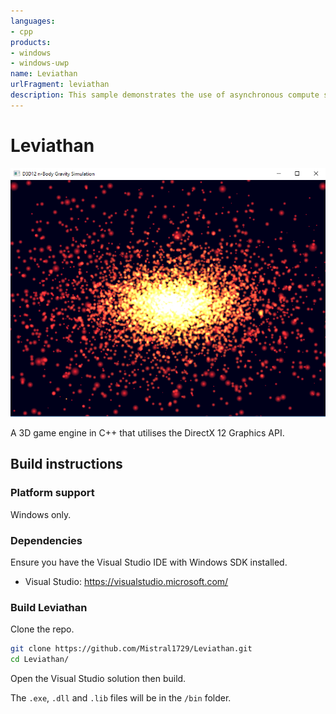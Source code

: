```yaml
---
languages:
- cpp
products:
- windows
- windows-uwp
name: Leviathan
urlFragment: leviathan
description: This sample demonstrates the use of asynchronous compute shaders (multi-engine) to simulate an n-body gravity system.
---
```


# Leviathan

![Sample](src/D3D12nBodyGravity.png)

A 3D game engine in C++ that utilises the DirectX 12 Graphics API.

## Build instructions

### Platform support

Windows only.

### Dependencies

Ensure you have the Visual Studio IDE with Windows SDK installed. 
- Visual Studio: <https://visualstudio.microsoft.com/>

### Build Leviathan

Clone the repo.

```bash
git clone https://github.com/Mistral1729/Leviathan.git
cd Leviathan/
```
Open the Visual Studio solution then build.

The ```.exe```, ```.dll``` and ```.lib``` files will be in the ```/bin``` folder.
